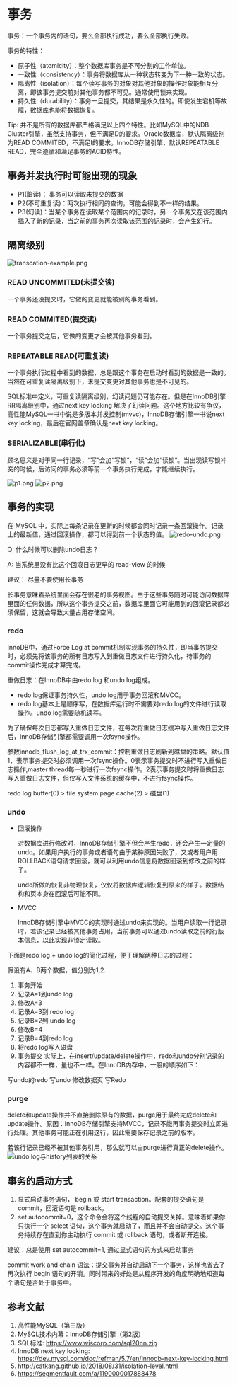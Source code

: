 # 事务

事务：一个事务内的语句，要么全部执行成功，要么全部执行失败。

事务的特性：

- 原子性（atomicity）：整个数据库事务是不可分割的工作单位。
- 一致性（consistency）：事务将数据库从一种状态转变为下一种一致的状态。
- 隔离性（isolation）：每个读写事务的对象对其他对象的操作对象能相互分离，即该事务提交前对其他事务都不可见。通常使用锁来实现。
- 持久性（durability）：事务一旦提交，其结果是永久性的。即使发生宕机等故障，数据库也能将数据恢复。

Tip: 并不是所有的数据库都严格满足以上四个特性。比如MySQL中的NDB Cluster引擎，虽然支持事务，但不满足D的要求。Oracle数据库，默认隔离级别为READ COMMITED，不满足I的要求。InnoDB存储引擎，默认REPEATABLE READ，完全遵循和满足事务的ACID特性。

## 事务并发执行时可能出现的现象

- P1(脏读)： 事务可以读取未提交的数据
- P2(不可重复读)：两次执行相同的查询，可能会得到不一样的结果。
- P3(幻读)：当某个事务在读取某个范围内的记录时，另一个事务又在该范围内插入了新的记录，当之前的事务再次读取该范围的记录时，会产生幻行。

## 隔离级别

![transcation-example.png](./transcation-example.png)

### READ UNCOMMITED(未提交读)

一个事务还没提交时，它做的变更就能被别的事务看到。

### READ COMMITED(提交读)

一个事务提交之后，它做的变更才会被其他事务看到。

### REPEATABLE READ(可重复读)

一个事务执行过程中看到的数据，总是跟这个事务在启动时看到的数据是一致的。当然在可重复读隔离级别下，未提交变更对其他事务也是不可见的。

SQL标准中定义，可重复读隔离级别，幻读问题仍可能存在。但是在InnoDB引擎RR隔离级别中，通过next key locking 解决了幻读问题。这个地方比较有争议，高性能MySQL一书中说是多版本并发控制(mvvc)，InnoDB存储引擎一书说next key locking，最后在官网盖章确认是next key locking。

### SERIALIZABLE(串行化)

顾名思义是对于同一行记录，“写”会加“写锁”，“读”会加“读锁”。当出现读写锁冲突的时候，后访问的事务必须等前一个事务执行完成，才能继续执行。

![p1.png](./p1.png)
![p2.png](./p2.png)

## 事务的实现

在 MySQL 中，实际上每条记录在更新的时候都会同时记录一条回滚操作。记录上的最新值，通过回滚操作，都可以得到前一个状态的值。
![redo-undo.png](./redo-undo.png)

Q: 什么时候可以删除undo日志？

A: 当系统里没有比这个回滚日志更早的 read-view 的时候

建议： 尽量不要使用长事务

长事务意味着系统里面会存在很老的事务视图。由于这些事务随时可能访问数据库里面的任何数据，所以这个事务提交之前，数据库里面它可能用到的回滚记录都必须保留，这就会导致大量占用存储空间。

### redo

InnoDB中，通过Force Log at commit机制实现事务的持久性，即当事务提交时，必须先将该事务的所有日志写入到重做日志文件进行持久化，待事务的commit操作完成才算完成。

重做日志：在InnoDB中由redo log 和undo log组成。

- redo log保证事务持久性，undo log用于事务回滚和MVCC。
- redo log基本上是顺序写，在数据库运行时不需要对redo log的文件进行读取操作。undo log需要随机读写。

为了确保每次日志都写入重做日志文件，在每次将重做日志缓冲写入重做日志文件后，InnoDB存储引擎都需要调用一次fsync操作。

参数innodb_flush_log_at_trx_commit：控制重做日志刷新到磁盘的策略。默认值1，表示事务提交时必须调用一次fsync操作。0表示事务提交时不进行写入重做日志操作,master thread每一秒进行一次fsync操作。2表示事务提交时将重做日志写入重做日志文件，但仅写入文件系统的缓存中，不进行fsync操作。

redo log buffer(0) >  file system page cache(2) > 磁盘(1)

### undo

- 回滚操作

  对数据库进行修改时，InnoDB存储引擎不但会产生redo，还会产生一定量的undo。如果用户执行的事务或者语句由于某种原因失败了，又或者用户用ROLLBACK语句请求回滚，就可以利用undo信息将数据回滚到修改之前的样子。

  undo所做的恢复非物理恢复，仅仅将数据库逻辑恢复到原来的样子。数据结构和页本身在回滚后可能不同。

- MVCC

  InnoDB存储引擎中MVCC的实现时通过undo来实现的。当用户读取一行记录时，若该记录已经被其他事务占用，当前事务可以通过undo读取之前的行版本信息，以此实现非锁定读取。

下面是redo log + undo log的简化过程，便于理解两种日志的过程：

假设有A、B两个数据，值分别为1,2.
1. 事务开始
2. 记录A=1到undo log
3. 修改A=3
4. 记录A=3到 redo log
5. 记录B=2到 undo log
6. 修改B=4
7. 记录B=4到redo log
8. 将redo log写入磁盘
9. 事务提交
实际上，在insert/update/delete操作中，redo和undo分别记录的内容都不一样，量也不一样。在InnoDB内存中，一般的顺序如下：

写undo的redo
写undo
修改数据页
写Redo

### purge

delete和update操作并不直接删除原有的数据，purge用于最终完成delete和update操作。原因：InnoDB存储引擎支持MVCC，记录不能再事务提交时立即进行处理。其他事务可能正在引用这行，因此需要保存记录之前的版本。

若该行记录已经不被其他事务引用，那么就可以由purge进行真正的delete操作。
![undo log与history列表的关系](./undo-log-and-history-list.png)

## 事务的启动方式

1. 显式启动事务语句， begin 或 start transaction。配套的提交语句是 commit，回滚语句是 rollback。
2. set autocommit=0，这个命令会将这个线程的自动提交关掉。意味着如果你只执行一个 select 语句，这个事务就启动了，而且并不会自动提交。这个事务持续存在直到你主动执行 commit 或 rollback 语句，或者断开连接。

建议：总是使用 set autocommit=1, 通过显式语句的方式来启动事务

commit work and chain 语法：提交事务并自动启动下一个事务，这样也省去了再次执行 begin 语句的开销。同时带来的好处是从程序开发的角度明确地知道每个语句是否处于事务中。

## 参考文献

1. 高性能MySQL（第三版）
2. MySQL技术内幕：InnoDB存储引擎（第2版）
3. SQL标准: https://www.wiscorp.com/sql20nn.zip
4. InnoDB next key locking: https://dev.mysql.com/doc/refman/5.7/en/innodb-next-key-locking.html
5. http://catkang.github.io/2018/08/31/isolation-level.html
6. https://segmentfault.com/a/1190000017888478